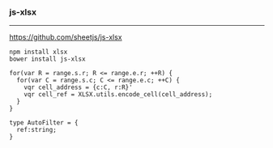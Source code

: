### js-xlsx
---
https://github.com/sheetjs/js-xlsx

```
npm install xlsx
bower install js-xlsx
```

```jw
for(var R = range.s.r; R <= range.e.r; ++R) {
  for(var C = range.s.c; C <= range.e.c; ++C) {
    vqr cell_address = {c:C, r:R}'
    vqr cell_ref = XLSX.utils.encode_cell(cell_address);
  }
}

type AutoFilter = {
  ref:string;
}
```

```
```


